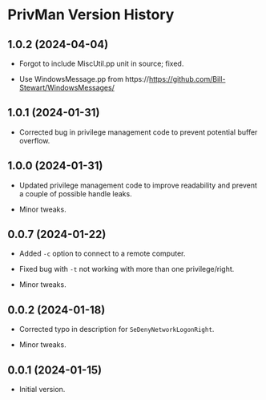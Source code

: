 # PrivMan Version History

## 1.0.2 (2024-04-04)

* Forgot to include MiscUtil.pp unit in source; fixed.

* Use WindowsMessage.pp from https://https://github.com/Bill-Stewart/WindowsMessages/

## 1.0.1 (2024-01-31)

* Corrected bug in privilege management code to prevent potential buffer overflow.

## 1.0.0 (2024-01-31)

* Updated privilege management code to improve readability and prevent a couple of possible handle leaks.

* Minor tweaks.

## 0.0.7 (2024-01-22)

* Added `-c` option to connect to a remote computer.

* Fixed bug with `-t` not working with more than one privilege/right.

* Minor tweaks.

## 0.0.2 (2024-01-18)

* Corrected typo in description for `SeDenyNetworkLogonRight`.

* Minor tweaks.

## 0.0.1 (2024-01-15)

* Initial version.
